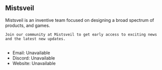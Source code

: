 ## Mistsveil
Mistsveil is an inventive team focused on designing a broad spectrum of products, and games.



`Join our community at Mistsveil to get early access to exciting news and the latest new updates.`
##
- Email: Unavailable
- Discord: Unavailable
- Website: Unavailable
